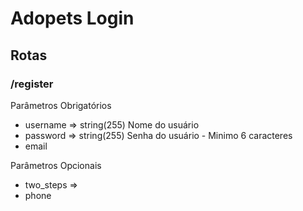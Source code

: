 # Adopets Login

## Rotas

### /register

Parâmetros Obrigatórios

- username  => string(255) Nome do usuário
- password  => string(255) Senha do usuário - Minimo 6 caracteres
- email

Parâmetros Opcionais

- two_steps =>
- phone